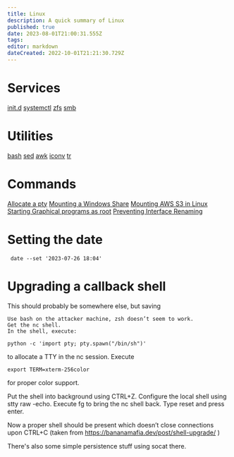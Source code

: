 ```yaml
---
title: Linux
description: A quick summary of Linux
published: true
date: 2023-08-01T21:00:31.555Z
tags: 
editor: markdown
dateCreated: 2022-10-01T21:21:30.729Z
---
```


# Services
[init.d](/linux-initd)
[systemctl](/linux-systemctl)
[zfs](/zfs)
[smb](/smb)

# Utilities
[bash](/bash-scripting)
[sed](/sed)
[awk](/awk)
[iconv](/iconv)
[tr](/tr)

# Commands
[Allocate a pty](/pty-alloc)
[Mounting a Windows Share](/mntwinshare)
[Mounting AWS S3 in Linux](/mnts3)
[Starting Graphical programs as root](/xheadaches)
[Preventing Interface Renaming](/linux_int_renaming)

# Setting the date
```
 date --set '2023-07-26 18:04'
```
 
 # Upgrading a callback shell
 This should probably be somewhere else, but saving
 
 
    Use bash on the attacker machine, zsh doesn’t seem to work.
    Get the nc shell.
    In the shell, execute:
```
python -c 'import pty; pty.spawn("/bin/sh")'
```
to allocate a TTY in the nc session.
    Execute
 ```
 export TERM=xterm-256color
 ```
 
 for proper color support.

 Put the shell into background using CTRL+Z.
 Configure the local shell using stty raw -echo.
 Execute fg to bring the nc shell back.
 Type reset and press enter.

Now a proper shell should be present which doesn’t close connections upon CTRL+C
(taken from https://bananamafia.dev/post/shell-upgrade/ )

There's also some simple persistence stuff using socat there.



 
